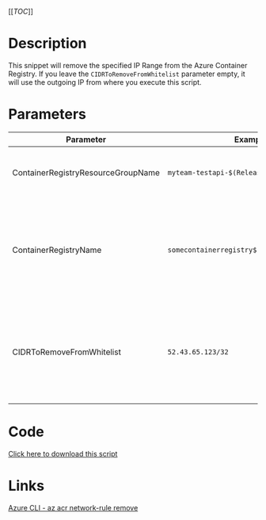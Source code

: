 [[_TOC_]]

# Description
This snippet will remove the specified IP Range from the Azure Container Registry. If you leave the `CIDRToRemoveFromWhitelist` parameter empty, it will use the outgoing IP from where you execute this script.

# Parameters
| Parameter | Example Value | Description |
|--|--|--|
| ContainerRegistryResourceGroupName | `myteam-testapi-$(Release.EnvironmentName)` | The name of the resource group the Container Registry is in|
| ContainerRegistryName | `somecontainerregistry$(Release.EnvironmentName)` | The name for the Container Registry resource. This name is restricted to alphanumerical characters without hyphens etc. |
| CIDRToRemoveFromWhitelist | `52.43.65.123/32` | The IP range, to remove the whitelist for, in [CIDR notation](https://en.wikipedia.org/wiki/Classless_Inter-Domain_Routing#CIDR_notation). Leave this field empty to use the outgoing IP from where you execute this script. |

# Code
[Click here to download this script](../../../../src/Container-Registry/Remove-Whitelist-IP-on-Container-Registry.ps1)

# Links

[Azure CLI - az acr network-rule remove](https://docs.microsoft.com/en-us/cli/azure/acr/network-rule?view=azure-cli-latest#az_acr_network_rule_remove)